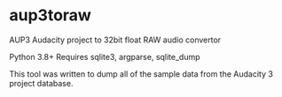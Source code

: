 # aup3toraw
AUP3 Audacity project to 32bit float RAW audio convertor

Python 3.8+
Requires sqlite3, argparse, sqlite_dump

This tool was written to dump all of the sample data from the Audacity 3 project database. 

